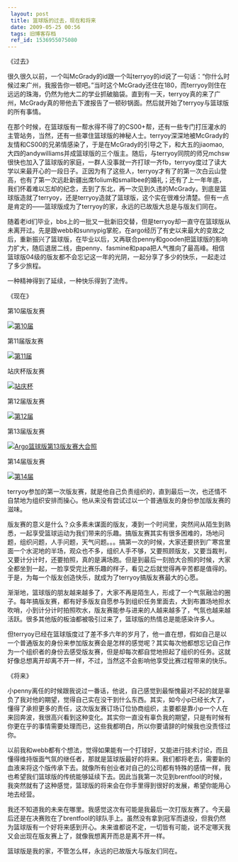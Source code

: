 ```yaml
---
 layout: post
 title: 篮球版的过去，现在和将来
 date: 2009-05-25 00:56
 tags: 旧博客存档
 ref_id: 1536955075080
---
```

《过去》

很久很久以前，一个叫McGrady的id跟一个叫terryoy的id说了一句话：“你什么时候过来广州，我报告你一顿吧。”当时这个McGrady还住在180，而terryoy则住在远远的珠海，仍然为他大二的学业抓破脑袋。直到有一天，terryoy真的来了广州，McGrady真的带他去下渡报告了一顿砂锅面。然后就开始了terryoy与篮球版的所有事情。

在那个时候，在篮球版有一帮水得不得了的CS00+帮，还有一些专门打压灌水的主管站务，当然，还有一些罩住篮球版的神秘人士。terryoy深深地被McGrady的友情和CS00的兄弟情感染了，于是在McGrady的引导之下，和大五的jiaomao,
大四的andywilliams并成篮球版的三个版主。随后，与terryoy同院的师兄mchsw很快也加入了篮球版的家庭，一群人没事就一齐打球一齐fb，terryoy度过了读大学以来最开心的一段日子。正因为有了这些人，terryoy才有了的第一次白云山登高，也有了第一次远赴新疆出席folium和smallbee的婚礼；还有了上一年年底，我们怀着难以忘却的纪念，去到了东北，再一次见到久违的McGrady。到底是篮球版造就了terryoy，还是terryoy造就了篮球版，这个实在很难分清楚。但有一点是肯定的——篮球版成为了terryoy的家，永远的已故版大总是与版友们同在。

随着老id们毕业，bbs上的一批又一批新旧交替，但是terryoy却一直守在篮球版从未离开过。先是跟webb和sunnypig掌舵，在argo经历了有史以来最大的变故之后，重新振兴了篮球版，在毕业以后，又再联合penny和gooden把篮球版的影响力扩大，随后退居二线，由penny、fasmine和papa把人气推向了最高峰。相信篮球版04级的版友都不会忘记这一年的光阴，一起分享了多少的快乐，一起走过了多少旅程。

一种精神得到了延续，一种快乐得到了流传。



《现在》

第10届版友赛

[![第10届](http://imglf4.nosdn0.126.net/img/d3RhVFdGTXZTU3FWYjUvU0NEZTFhcE9EK2FtSlRnc3dtejNwMG90Q3N6WWo5eVEvM3k2VzJnPT0.jpg)](http://imglf4.nosdn0.126.net/img/d3RhVFdGTXZTU3FWYjUvU0NEZTFhcE9EK2FtSlRnc3dtejNwMG90Q3N6WWo5eVEvM3k2VzJnPT0.jpg)

第11届版友赛

[![第11届](http://imglf5.nosdn0.126.net/img/d3RhVFdGTXZTU3FWYjUvU0NEZTFhcnYzcWlxM0cxa0F1VU9RdWd2RWo0Z0NaUElqYmlQRVV3PT0.jpg)](http://imglf5.nosdn0.126.net/img/d3RhVFdGTXZTU3FWYjUvU0NEZTFhcnYzcWlxM0cxa0F1VU9RdWd2RWo0Z0NaUElqYmlQRVV3PT0.jpg)

站庆杯版友赛

[![站庆杯](http://imglf3.nosdn0.126.net/img/d3RhVFdGTXZTU3FWYjUvU0NEZTFhdThFbnBLdkprcEo4elM5bVd6eW5tU0FNTDJjOWhVeUxnPT0.jpg)](http://imglf3.nosdn0.126.net/img/d3RhVFdGTXZTU3FWYjUvU0NEZTFhdThFbnBLdkprcEo4elM5bVd6eW5tU0FNTDJjOWhVeUxnPT0.jpg)

第12届版友赛

[![第12届](http://imglf3.nosdn0.126.net/img/d3RhVFdGTXZTU3FWYjUvU0NEZTFhbFBmeFl0WmZZc2YrWmVsakI4bWJSUE5JOXVFRG9xUDRnPT0.jpg)](http://imglf3.nosdn0.126.net/img/d3RhVFdGTXZTU3FWYjUvU0NEZTFhbFBmeFl0WmZZc2YrWmVsakI4bWJSUE5JOXVFRG9xUDRnPT0.jpg)

第13届版友赛

[![Argo篮球版第13版友赛大合照](http://imglf4.nosdn0.126.net/img/d3RhVFdGTXZTU3FWYjUvU0NEZTFhdXFIQ0F3ZThZS21lRVBiWWl5T05uR0NkNVl4ZktUaVd3PT0.jpg)](http://imglf4.nosdn0.126.net/img/d3RhVFdGTXZTU3FWYjUvU0NEZTFhdXFIQ0F3ZThZS21lRVBiWWl5T05uR0NkNVl4ZktUaVd3PT0.jpg)

第14届版友赛

[![第14届](http://imglf3.nosdn0.126.net/img/d3RhVFdGTXZTU3FWYjUvU0NEZTFhbjA2SHYvOURhdDlwSEV3THo5R1NvYy8vNCtiSlpzMVJnPT0.jpg)](http://imglf3.nosdn0.126.net/img/d3RhVFdGTXZTU3FWYjUvU0NEZTFhbjA2SHYvOURhdDlwSEV3THo5R1NvYy8vNCtiSlpzMVJnPT0.jpg)

terryoy参加的第一次版友赛，就是他自己负责组织的，直到最后一次，也还情不自禁地为组织安排而操心。他从来没有尝试过以一个普通版友的身份参加版友赛的滋味。

版友赛的意义是什么？众多素未谋面的版友，凑到一个时间里，突然间从陌生到熟悉，一起享受篮球运动为我们带来的乐趣。搞版友赛其实有很多困难的，场地问题，组织问题，人手问题，天气问题。。。搞第一次的时候，大家还要挤到广寒宫里面一个水泥地的半场，观众也不多，组织人手不够，又要照顾版友，又要当裁判，又要计分计时，还要拍照，真的是满场跑。但是到最后一刻拍大合照的时候，大家全都坐到一起，一脸享受完比赛乐趣的样子，看见之后就觉得再辛苦都是值得的。于是，为每一个版友创造快乐，就成为了terryoy搞版友赛最大的心愿。

渐渐地，篮球版的朋友越来越多了，大家不再是陌生人，形成了一个气氛融洽的圈子。每年搞版友赛，都有好多版友自愿参与到组织任务里面去，大到布置场地担水吹哨，小到计分计时拍照吹水，版友赛能参与进来的人越来越多了，气氛也越来越活跃。很多其他版的板油都被吸引过来了，篮球版的热情总是能感染许多人。

但terryoy已经在篮球版度过了差不多六年的岁月了，他一直在想，假如自己是以一个普通版友的身份来参加版友赛会是怎样的感觉呢？其实每次他都想忘记自己作为一个组织者的身份去感受版友赛，但是却每次都自觉地担起了组织的任务。这就好像总想离开却离不开一样，不过，当然这不会影响他享受比赛过程带来的快乐。



《将来》

小penny离任的时候跟我说过一番话，他说，自己感觉到最惭愧最对不起的就是辜负了我对他的期望，觉得自己实在没干到什么东西。其实，如今小p已经长大了，懂得了承担更多的责任，这次版友赛订场订位协商组织，主要都是靠小p一个人在来回奔波，我很高兴看到这种变化。其实你一直没有辜负我的期望，只是有时候有你更在乎的事情需要处理而已，这些我都明白，所以你要请辞的时候我也没责怪过你。

以前我和webb都有个想法，觉得如果能有一个打球好，又能进行技术讨论，而且懂得维持版面气氛的继任者，那就是篮球版最好的将来。我们都将老去，需要新的血液来将这个版传承下去。就像所有创业者对自己的公司都有特殊的感情一样，我也希望我们篮球版的传统能够延续下去。因此当我第一次见到brentfool的时候，我突然就有了这种感觉，篮球版的将来会在你手里得到很好的发展，希望你能用心地去经营。

我还不知道我的未来在哪里。我感觉这次有可能是我最后一次打版友赛了。今天最后还是在决赛败在了brentfool的球队手上。虽然没有拿到冠军而退役，但我仍然为篮球版有一个好将来感到开心。未来谁都说不定，一切皆有可能，说不定哪天我又会出现在版友赛上了，就像我想离开而总是离不开一样。

篮球版是我的家，不管怎么样，永远的已故版大与版友们同在。

